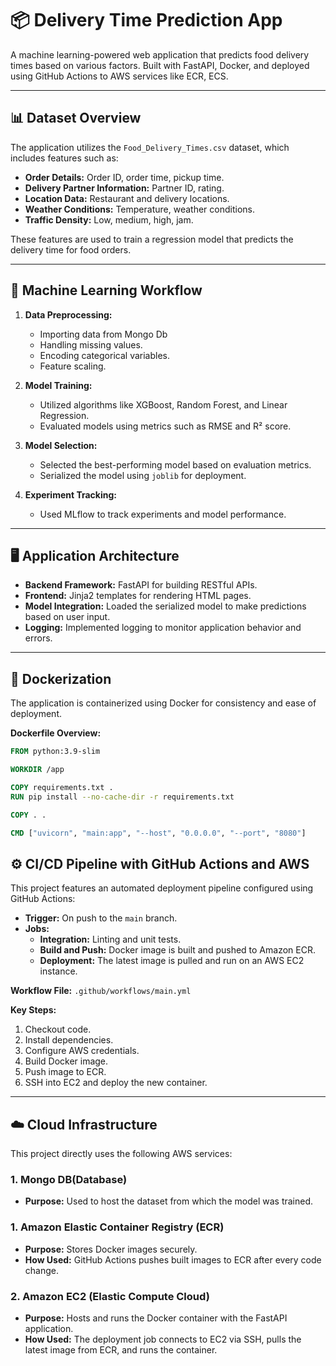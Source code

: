 # 📦 Delivery Time Prediction App

A machine learning-powered web application that predicts food delivery times based on various factors. Built with FastAPI, Docker, and deployed using GitHub Actions to AWS services like ECR, ECS.

---

## 📊 Dataset Overview

The application utilizes the `Food_Delivery_Times.csv` dataset, which includes features such as:

- **Order Details:** Order ID, order time, pickup time.
- **Delivery Partner Information:** Partner ID, rating.
- **Location Data:** Restaurant and delivery locations.
- **Weather Conditions:** Temperature, weather conditions.
- **Traffic Density:** Low, medium, high, jam.

These features are used to train a regression model that predicts the delivery time for food orders.

---

## 🧠 Machine Learning Workflow

1. **Data Preprocessing:**
   - Importing data from Mongo Db
   - Handling missing values.
   - Encoding categorical variables.
   - Feature scaling.

3. **Model Training:**
   - Utilized algorithms like XGBoost, Random Forest, and Linear Regression.
   - Evaluated models using metrics such as RMSE and R² score.

4. **Model Selection:**
   - Selected the best-performing model based on evaluation metrics.
   - Serialized the model using `joblib` for deployment.

5. **Experiment Tracking:**
   - Used MLflow to track experiments and model performance.

---

## 🖥️ Application Architecture

- **Backend Framework:** FastAPI for building RESTful APIs.
- **Frontend:** Jinja2 templates for rendering HTML pages.
- **Model Integration:** Loaded the serialized model to make predictions based on user input.
- **Logging:** Implemented logging to monitor application behavior and errors.

---

## 🐳 Dockerization

The application is containerized using Docker for consistency and ease of deployment.

**Dockerfile Overview:**

```dockerfile
FROM python:3.9-slim

WORKDIR /app

COPY requirements.txt .
RUN pip install --no-cache-dir -r requirements.txt

COPY . .

CMD ["uvicorn", "main:app", "--host", "0.0.0.0", "--port", "8080"]

```


## ⚙️ CI/CD Pipeline with GitHub Actions and AWS

This project features an automated deployment pipeline configured using GitHub Actions:

- **Trigger:** On push to the `main` branch.
- **Jobs:**
  - **Integration:** Linting and unit tests.
  - **Build and Push:** Docker image is built and pushed to Amazon ECR.
  - **Deployment:** The latest image is pulled and run on an AWS EC2 instance.

**Workflow File:** `.github/workflows/main.yml`

**Key Steps:**
1. Checkout code.
2. Install dependencies.
3. Configure AWS credentials.
4. Build Docker image.
5. Push image to ECR.
6. SSH into EC2 and deploy the new container.

---

## ☁️ Cloud Infrastructure

This project directly uses the following AWS services:

### 1. Mongo DB(Database)
- **Purpose:** Used to host the dataset from which the model was trained.


### 1. Amazon Elastic Container Registry (ECR)
- **Purpose:** Stores Docker images securely.
- **How Used:** GitHub Actions pushes built images to ECR after every code change.

### 2. Amazon EC2 (Elastic Compute Cloud)
- **Purpose:** Hosts and runs the Docker container with the FastAPI application.
- **How Used:** The deployment job connects to EC2 via SSH, pulls the latest image from ECR, and runs the container.



